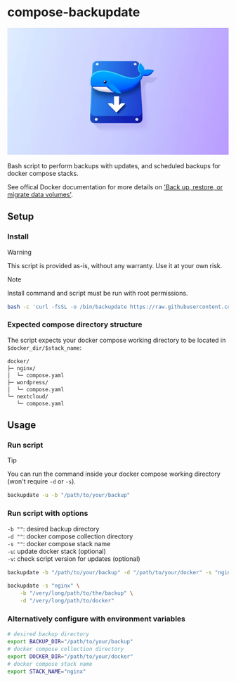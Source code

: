 # compose-backupdate
<img src="header.webp">

Bash script to perform backups with updates, and scheduled backups for docker compose stacks.

See offical Docker documentation for more details on ['Back up, restore, or migrate data volumes'](https://docs.docker.com/engine/storage/volumes/#back-up-restore-or-migrate-data-volumes).

## Setup

### Install
> [!WARNING]  
> This script is provided as-is, without any warranty. Use it at your own risk.

> [!NOTE]  
> Install command and script must be run with root permissions.

```bash
bash -c 'curl -fsSL -o /bin/backupdate https://raw.githubusercontent.com/hazzuk/compose-backupdate/refs/heads/main/backupdate.sh && chmod +x /bin/backupdate'
```

### Expected compose directory structure
The script expects your docker compose working directory to be located in `$docker_dir/$stack_name`:
```
docker/
├─ nginx/
│  └─ compose.yaml
├─ wordpress/
│  └─ compose.yaml
└─ nextcloud/
   └─ compose.yaml
```

## Usage

### Run script
> [!TIP]
> You can run the command inside your docker compose working directory (won't require `-d` or `-s`).

```bash
backupdate -u -b "/path/to/your/backup"
```

### Run script with options
`-b ""`: desired backup directory \
`-d ""`: docker compose collection directory \
`-s ""`: docker compose stack name \
`-u`: update docker stack (optional) \
`-v`: check script version for updates (optional)
```bash
backupdate -b "/path/to/your/backup" -d "/path/to/your/docker" -s "nginx"
```
```bash
backupdate -s "nginx" \
	-b "/very/long/path/to/the/backup" \
	-d "/very/long/path/to/docker"
```

### Alternatively configure with environment variables
```bash
# desired backup directory
export BACKUP_DIR="/path/to/your/backup"
# docker compose collection directory
export DOCKER_DIR="/path/to/your/docker"
# docker compose stack name
export STACK_NAME="nginx"
```

